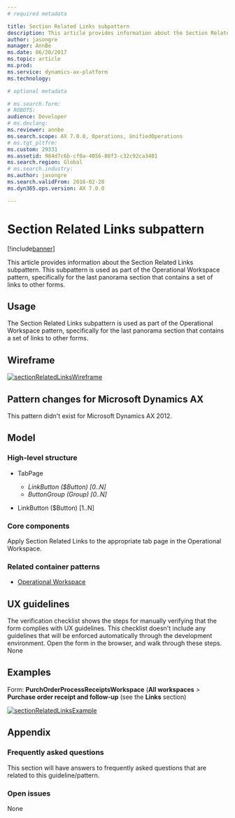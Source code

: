 ```yaml
---
# required metadata

title: Section Related Links subpattern
description: This article provides information about the Section Related Links subpattern. This subpattern is used as part of the Operational Workspace pattern, specifically for the last panorama section that contains a set of links to other forms.
author: jasongre
manager: AnnBe
ms.date: 06/20/2017
ms.topic: article
ms.prod: 
ms.service: dynamics-ax-platform
ms.technology: 

# optional metadata

# ms.search.form: 
# ROBOTS: 
audience: Developer
# ms.devlang: 
ms.reviewer: annbe
ms.search.scope: AX 7.0.0, Operations, UnifiedOperations
# ms.tgt_pltfrm: 
ms.custom: 29331
ms.assetid: 984d7c6b-cf0a-4056-88f3-c32c92ca3401
ms.search.region: Global
# ms.search.industry: 
ms.author: jasongre
ms.search.validFrom: 2016-02-28
ms.dyn365.ops.version: AX 7.0.0

---
```


# Section Related Links subpattern

[!include[banner](../includes/banner.md)]


This article provides information about the Section Related Links subpattern. This subpattern is used as part of the Operational Workspace pattern, specifically for the last panorama section that contains a set of links to other forms.

Usage
-----

The Section Related Links subpattern is used as part of the Operational Workspace pattern, specifically for the last panorama section that contains a set of links to other forms.

## Wireframe
[![sectionRelatedLinksWireframe](./media/sectionrelatedlinkswireframe.png)](./media/sectionrelatedlinkswireframe.png)

## Pattern changes for Microsoft Dynamics AX
This pattern didn't exist for Microsoft Dynamics AX 2012.

## Model
### High-level structure

- TabPage

    - *LinkButton ($Button) \[0..N\]*
    - *ButtonGroup (Group) \[0..N\]*

- LinkButton ($Button) \[1..N\]

### Core components

Apply Section Related Links to the appropriate tab page in the Operational Workspace.

### Related container patterns

-   [Operational Workspace](workspace-form-pattern.md)

## UX guidelines
The verification checklist shows the steps for manually verifying that the form complies with UX guidelines. This checklist doesn't include any guidelines that will be enforced automatically through the development environment. Open the form in the browser, and walk through these steps. None

## Examples
Form: **PurchOrderProcessReceiptsWorkspace** (**All workspaces** &gt; **Purchase order receipt and follow-up** (see the **Links** section) 

[![sectionRelatedLinksExample](./media/sectionrelatedlinksexample.png)](./media/sectionrelatedlinksexample.png)

## Appendix
### Frequently asked questions

This section will have answers to frequently asked questions that are related to this guideline/pattern.

### Open issues

None
